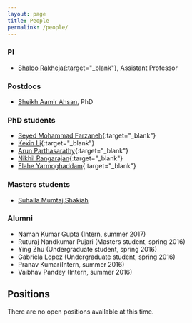 ```yaml
---
layout: page
title: People
permalink: /people/
---
```


### PI
* [Shaloo Rakheja](http://engineering.nyu.edu/faculty/shaloo-rakheja){:target="_blank"}, Assistant Professor

### Postdocs
* [Sheikh Aamir Ahsan](), PhD

### PhD students 
* [Seyed Mohammad Farzaneh](http://engineering.nyu.edu/seyed-mohammad-farzaneh){:target="_blank"}
* [Kexin Li](http://engineering.nyu.edu/people/kexin-li){:target="_blank"}
* [Arun Parthasarathy](http://engineering.nyu.edu/people/arun-parthasarathy){:target="_blank"}
* [Nikhil Rangarajan](http://engineering.nyu.edu/nikhil-rangarajan){:target="_blank"}
* [Elahe Yarmoghaddam](http://engineering.nyu.edu/elahe-yarmoghaddam){:target="_blank"}

### Masters students 
* [Suhaila Mumtaj Shakiah]()

### Alumni
* Naman Kumar Gupta (Intern, summer 2017)
* Ruturaj Nandkumar Pujari (Masters student, spring 2016)
* Ying Zhu (Undergraduate student, spring 2016)
* Gabriela Lopez (Undergraduate student, spring 2016)
* Pranav Kumar(Intern, summer 2016)
* Vaibhav Pandey (Intern, summer 2016)

## Positions
There are no open positions available at this time. 
